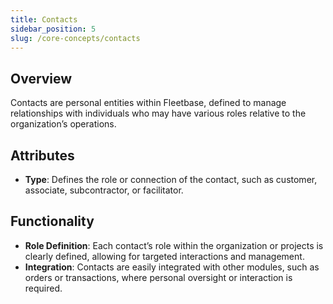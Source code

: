 ```yaml
---
title: Contacts
sidebar_position: 5
slug: /core-concepts/contacts
---
```


## Overview

Contacts are personal entities within Fleetbase, defined to manage relationships with individuals who may have various roles relative to the organization’s operations.

## Attributes

- **Type**: Defines the role or connection of the contact, such as customer, associate, subcontractor, or facilitator.

## Functionality

- **Role Definition**: Each contact’s role within the organization or projects is clearly defined, allowing for targeted interactions and management.
- **Integration**: Contacts are easily integrated with other modules, such as orders or transactions, where personal oversight or interaction is required.